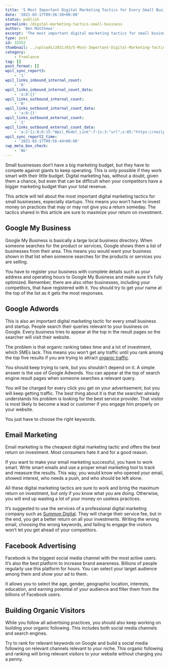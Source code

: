 ```yaml
---
title: '5 Most Important Digital Marketing Tactics for Every Small Business'
date: '2021-03-17T09:56:38+00:00'
status: publish
permalink: /digital-marketing-tactics-small-business
author: 'Ben Matthews'
excerpt: 'The most important digital marketing tactics for small businesses, especially startups.'
type: post
id: 32552
thumbnail: ../uploads/2021/03/5-Most-Important-Digital-Marketing-Tactics-for-Every-SME-150x150.png
category:
    - Freelance
tag: []
post_format: []
wpil_sync_report3:
    - '1'
wpil_links_inbound_internal_count:
    - '0'
wpil_links_inbound_internal_count_data:
    - 'a:0:{}'
wpil_links_outbound_internal_count:
    - '0'
wpil_links_outbound_internal_count_data:
    - 'a:0:{}'
wpil_links_outbound_external_count:
    - '2'
wpil_links_outbound_external_count_data:
    - 'a:2:{i:0;O:15:"Wpil_Model_Link":7:{s:3:"url";s:85:"https://neilpatel.com/blog/5-steps-to-building-a-successful-organic-traffic-pipeline/";s:4:"host";s:13:"neilpatel.com";s:8:"internal";b:0;s:4:"post";N;s:6:"anchor";s:15:"organic traffic";s:15:"added_by_plugin";b:0;s:8:"location";s:7:"content";}i:1;O:15:"Wpil_Model_Link":7:{s:3:"url";s:18:"https://summon.co/";s:4:"host";s:9:"summon.co";s:8:"internal";b:0;s:4:"post";N;s:6:"anchor";s:14:"Summon Digital";s:15:"added_by_plugin";b:0;s:8:"location";s:7:"content";}}'
wpil_sync_report2_time:
    - '2021-03-17T09:56:44+00:00'
cwp_meta_box_check:
    - 'No'
---
```

Small businesses don’t have a big marketing budget, but they have to compete against giants to keep operating. This is only possible if they work smart with their little budget. Digital marketing has, without a doubt, given them a chance, but even that can be difficult when your competitors have a bigger marketing budget than your total revenue.

This article will tell about the most important digital marketing tactics for small businesses, especially startups. This means you won’t have to invest money on practices that may or may not give you a return someday. The tactics shared in this article are sure to maximize your return on investment.

Google My Business
------------------

Google My Business is basically a large local business directory. When someone searches for the product or services, Google shows them a list of businesses from their area. This means you would want your business shown in that list when someone searches for the products or services you are selling.

You have to register your business with complete details such as your address and operating hours to Google My Business and make sure it’s fully optimized. Remember, there are also other businesses, including your competitors, that have registered with it. You should try to get your name at the top of the list as it gets the most responses.

Google Adwords
--------------

This is also an important digital marketing tactic for every small business and startup. People search their queries relevant to your business on Google. Every business tries to appear at the top in the result pages so the searcher will visit their website.

The problem is that organic ranking takes time and a lot of investment, which SMEs lack. This means you won’t get any traffic until you rank among the top five results if you are trying to attract [organic traffic](https://neilpatel.com/blog/5-steps-to-building-a-successful-organic-traffic-pipeline/).

You should keep trying to rank, but you shouldn’t depend on it. A simple answer is the use of Google Adwords. You can appear at the top of search engine result pages when someone searches a relevant query.

You will be charged for every click you get on your advertisement, but you will keep getting traffic. The best thing about it is that the searcher already understands his problem is looking for the best service provider. That visitor is most likely to become a lead or customer if you engage him properly on your website.

You just have to choose the right keywords.

Email Marketing
---------------

Email marketing is the cheapest digital marketing tactic and offers the best return on investment. Most consumers hate it and for a good reason.

If you want to make your email marketing successful, you have to work smart. Write smart emails and use a proper email marketing tool to track and measure the results. This way, you would know who opened your email, showed interest, who needs a push, and who should be left alone.

All these digital marketing tactics are sure to work and bring the maximum return on investment, but only if you know what you are doing. Otherwise, you will end up wasting a lot of your money on useless practices.

It’s suggested to use the services of a professional digital marketing company such as [Summon Digital](https://summon.co/). They will charge their service fee, but in the end, you get a better return on all your investments. Writing the wrong email, choosing the wrong keywords, and failing to engage the visitors won’t let you get ahead of your competitors.

Facebook Advertising
--------------------

Facebook is the biggest social media channel with the most active users. It’s also the best platform to increase brand awareness. Billions of people regularly use this platform for hours. You can select your target audience among them and show your ad to them.

It allows you to select the age, gender, geographic location, interests, education, and earning potential of your audience and filter them from the billions of Facebook users.

Building Organic Visitors
-------------------------

While you follow all advertising practices, you should also keep working on building your organic following. This includes both social media channels and search engines.

Try to rank for relevant keywords on Google and build a social media following on relevant channels relevant to your niche. This organic following and ranking will bring relevant visitors to your website without charging you a penny.